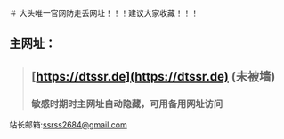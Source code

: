 ＃ 大头唯一官网防走丢网址！！！建议大家收藏！！！
## 主网址：
> ## **[https://dtssr.de](https://dtssr.de)** (未被墙)
> ### 敏感时期时主网址自动隐藏，可用备用网址访问

站长邮箱:[ssrss2684@gmail.com](mailto:ssrss2684@gmail.com)
